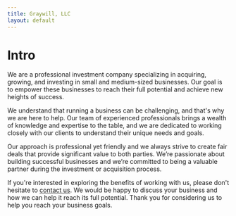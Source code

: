 ```yaml
---
title: Graywill, LLC
layout: default
---
```


# Intro

We are a professional investment company specializing in acquiring, growing, and investing in small and medium-sized businesses. Our goal is to empower these businesses to reach their full potential and achieve new heights of success.

We understand that running a business can be challenging, and that's why we are here to help. Our team of experienced professionals brings a wealth of knowledge and expertise to the table, and we are dedicated to working closely with our clients to understand their unique needs and goals.

Our approach is professional yet friendly and we always strive to create fair deals that provide significant value to both parties. We’re passionate about building successful businesses and we’re committed to being a valuable partner during the investment or acquisition process.

If you're interested in exploring the benefits of working with us, please don't hesitate to [contact us](mailto:dave@graywill.com). We would be happy to discuss your business and how we can help it reach its full potential. Thank you for considering us to help you reach your business goals.

